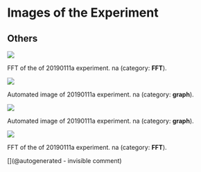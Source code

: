 # Images of the Experiment

## Others

![](/matty/20190111a/images/20190111a-1-fft.jpg)

FFT of the of 20190111a experiment. na (category: __FFT__).

![](/matty/20190111a/images/20190111a-1.jpg)

Automated image of 20190111a experiment. na (category: __graph__).

![](/matty/20190111a/images/20190111a-2.jpg)

Automated image of 20190111a experiment. na (category: __graph__).

![](/matty/20190111a/images/20190111a-2-fft.jpg)

FFT of the of 20190111a experiment. na (category: __FFT__).



[](@autogenerated - invisible comment)